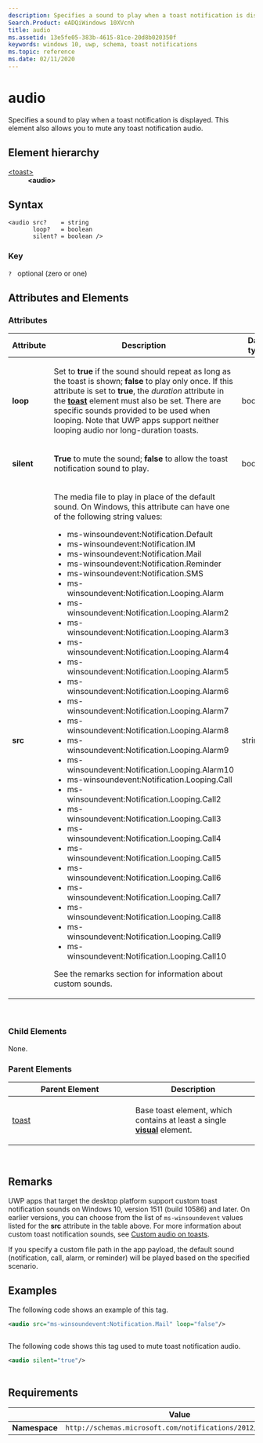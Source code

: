 ```yaml
---
description: Specifies a sound to play when a toast notification is displayed.
Search.Product: eADQiWindows 10XVcnh
title: audio
ms.assetid: 13e5fe05-383b-4615-81ce-20d8b020350f
keywords: windows 10, uwp, schema, toast notifications
ms.topic: reference
ms.date: 02/11/2020
---
```


# audio


Specifies a sound to play when a toast notification is displayed. This element also allows you to mute any toast notification audio.

## Element hierarchy

<dl>
<dt><a href="element-toast.md">&lt;toast&gt;</a></dt>
<dd><b>&lt;audio&gt;</b></dd>
</dl>

## Syntax

``` syntax
<audio src?    = string
       loop?   = boolean
       silent? = boolean />
```

### Key

`?`   optional (zero or one)

## Attributes and Elements


### Attributes

<table>
<colgroup>
<col width="20%" />
<col width="20%" />
<col width="20%" />
<col width="20%" />
<col width="20%" />
</colgroup>
<thead>
<tr class="header">
<th>Attribute</th>
<th>Description</th>
<th>Data type</th>
<th>Required</th>
<th>Default value</th>
</tr>
</thead>
<tbody>
<tr class="odd">
<td><strong>loop</strong></td>
<td><p>Set to <strong>true</strong> if the sound should repeat as long as the toast is shown; <strong>false</strong> to play only once. If this attribute is set to <strong>true</strong>, the <em>duration</em> attribute in the <a href="element-toast.md"><strong>toast</strong></a>  element must also be set. There are specific sounds provided to be used when looping. Note that UWP apps support neither looping audio nor long-duration toasts.</p></td>
<td>boolean</td>
<td>No</td>
<td>false</td>
</tr>
<tr class="even">
<td><strong>silent</strong></td>
<td><p><strong>True</strong> to mute the sound; <strong>false</strong> to allow the toast notification sound to play.</p></td>
<td>boolean</td>
<td>No</td>
<td>false</td>
</tr>
<tr class="odd">
<td><strong>src</strong></td>
<td><p>The media file to play in place of the default sound. On Windows, this attribute can have one of the following string values:</p>
<ul>
<li>ms-winsoundevent:Notification.Default</li>
<li>ms-winsoundevent:Notification.IM</li>
<li>ms-winsoundevent:Notification.Mail</li>
<li>ms-winsoundevent:Notification.Reminder</li>
<li>ms-winsoundevent:Notification.SMS</li>
<li>ms-winsoundevent:Notification.Looping.Alarm</li>
<li>ms-winsoundevent:Notification.Looping.Alarm2</li>
<li>ms-winsoundevent:Notification.Looping.Alarm3</li>
<li>ms-winsoundevent:Notification.Looping.Alarm4</li>
<li>ms-winsoundevent:Notification.Looping.Alarm5</li>
<li>ms-winsoundevent:Notification.Looping.Alarm6</li>
<li>ms-winsoundevent:Notification.Looping.Alarm7</li>
<li>ms-winsoundevent:Notification.Looping.Alarm8</li>
<li>ms-winsoundevent:Notification.Looping.Alarm9</li>
<li>ms-winsoundevent:Notification.Looping.Alarm10</li>
<li>ms-winsoundevent:Notification.Looping.Call</li>
<li>ms-winsoundevent:Notification.Looping.Call2</li>
<li>ms-winsoundevent:Notification.Looping.Call3</li>
<li>ms-winsoundevent:Notification.Looping.Call4</li>
<li>ms-winsoundevent:Notification.Looping.Call5</li>
<li>ms-winsoundevent:Notification.Looping.Call6</li>
<li>ms-winsoundevent:Notification.Looping.Call7</li>
<li>ms-winsoundevent:Notification.Looping.Call8</li>
<li>ms-winsoundevent:Notification.Looping.Call9</li>
<li>ms-winsoundevent:Notification.Looping.Call10</li>
</ul>
<p>See the remarks section for information about custom sounds.</p>
</td>
<td>string</td>
<td>No</td>
<td>None</td>
</tr>
</tbody>
</table>

 

### Child Elements

None.

### Parent Elements

<table>
<colgroup>
<col width="50%" />
<col width="50%" />
</colgroup>
<thead>
<tr class="header">
<th>Parent Element</th>
<th>Description</th>
</tr>
</thead>
<tbody>
<tr class="odd">
<td><a href="element-toast.md">toast</a> </td>
<td><p>Base toast element, which contains at least a single <a href="element-visual.md"><strong>visual</strong></a>  element.</p></td>
</tr>
</tbody>
</table>

 

## Remarks

UWP apps that target the desktop platform support custom toast notification sounds on Windows 10, version 1511 (build 10586) and later. On earlier versions, you can choose from the list of `ms-winsoundevent` values listed for the **src** attribute in the table above. For more information about custom toast notification sounds, see [Custom audio on toasts](/windows/uwp/design/shell/tiles-and-notifications/custom-audio-on-toasts).  

If you specify a custom file path in the app payload, the default sound (notification, call, alarm, or reminder) will be played based on the specified scenario.

## Examples

The following code shows an example of this tag.

```XML
<audio src="ms-winsoundevent:Notification.Mail" loop="false"/>
                
```

The following code shows this tag used to mute toast notification audio.

```XML
<audio silent="true"/>
                
```

## Requirements

|          | Value |
|----------|--------------|
| **Namespace** | `http://schemas.microsoft.com/notifications/2012/toast.xsd` |

 

 
